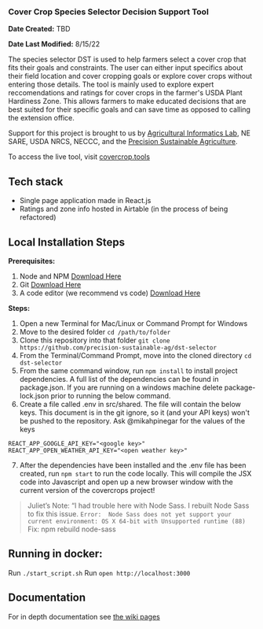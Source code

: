 ### Cover Crop Species Selector Decision Support Tool

**Date Created:** TBD

**Date Last Modified:** 8/15/22

The species selector DST is used to help farmers select a cover crop that fits their goals and constraints. The user can either input specifics about their field location and cover cropping goals or explore cover crops without entering those details. The tool is mainly used to explore expert reccomendations and ratings for cover crops in the farmer's USDA Plant Hardiness Zone. This allows farmers to make educated decisions that are best suited for their specific goals and can save time as opposed to calling the extension office.

Support for this project is brought to us by [Agricultural Informatics Lab](https://sudokita.com), NE SARE, USDA NRCS, NECCC, and the [Precision Sustainable Agriculture](http://precisionsustainableag.org).

To access the live tool, visit [covercrop.tools](http://covercrop.tools)

## Tech stack

- Single page application made in React.js
- Ratings and zone info hosted in Airtable (in the process of being refactored)

## Local Installation Steps

**Prerequisites:**
1. Node and NPM [Download Here](https://nodejs.org/en/download/)
2. Git [Download Here](https://git-scm.com/book/en/v2/Getting-Started-Installing-Git)
3. A code editor (we recommend vs code) [Download Here](https://code.visualstudio.com/docs/setup/setup-overview)

**Steps:**
1. Open a new Terminal for Mac/Linux or Command Prompt for Windows
2. Move to the desired folder `cd /path/to/folder`
3. Clone this repository into that folder `git clone https://github.com/precision-sustainable-ag/dst-selector`
4. From the Terminal/Command Prompt, move into the cloned directory `cd dst-selector`
5. From the same command window, run `npm install` to install project dependencies. A full list of the dependencies can be found in package.json. If you are running on a windows machine delete package-lock.json prior to running the below command. 
6. Create a file called .env in src/shared. The file will contain the below keys. This document is in the git ignore, so it (and your API keys) won't be pushed to the repository. Ask @mikahpinegar for the values of the keys
```
REACT_APP_GOOGLE_API_KEY="<google key>"
REACT_APP_OPEN_WEATHER_API_KEY="<open weather key>"
```
7. After the dependencies have been installed and the .env file has been created, run `npm start` to run the code locally. This will compile the JSX code into Javascript and open up a new browser window with the current version of the covercrops project! 

> Juliet’s Note:  “I had trouble here with Node Sass. I rebuilt Node Sass to fix this issue.
> `Error:  Node Sass does not yet support your current environment: OS X 64-bit with Unsupported runtime (88)`
> Fix: npm rebuild node-sass

## Running in docker:

Run `./start_script.sh`
Run `open http://localhost:3000`

## Documentation

For in depth documentation see [the wiki pages](https://precision-sustainable-ag.atlassian.net/wiki/spaces/DST/pages/156500002/Species+Selector)
